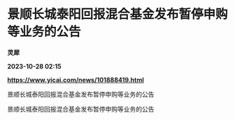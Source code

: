 # 景顺长城泰阳回报混合基金发布暂停申购等业务的公告
**灵犀**

**2023-10-28 02:15**

**https://www.yicai.com/news/101888419.html**

景顺长城泰阳回报混合基金发布暂停申购等业务的公告

景顺长城泰阳回报混合基金发布暂停申购等业务的公告